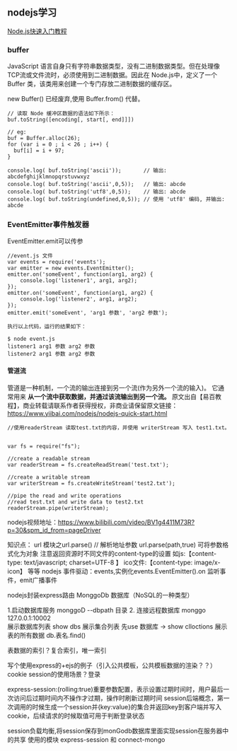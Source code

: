 ## nodejs学习
[Node.js快速入门教程](https://www.yiibai.com/nodejs/nodejs-quick-start.html)

### buffer
JavaScript 语言自身只有字符串数据类型，没有二进制数据类型。但在处理像TCP流或文件流时，必须使用到二进制数据。因此在 Node.js中，定义了一个 Buffer 类，该类用来创建一个专门存放二进制数据的缓存区。

new Buffer() 已经废弃,使用 Buffer.from() 代替。
``` 
// 读取 Node 缓冲区数据的语法如下所示：
buf.toString([encoding[, start[, end]]])

// eg:
buf = Buffer.alloc(26);
for (var i = 0 ; i < 26 ; i++) {
  buf[i] = i + 97;
}

console.log( buf.toString('ascii'));       // 输出: abcdefghijklmnopqrstuvwxyz
console.log( buf.toString('ascii',0,5));   // 输出: abcde
console.log( buf.toString('utf8',0,5));    // 输出: abcde
console.log( buf.toString(undefined,0,5)); // 使用 'utf8' 编码, 并输出: abcde
```
### EventEmitter事件触发器
EventEmitter.emit可以传参
```
//event.js 文件
var events = require('events'); 
var emitter = new events.EventEmitter(); 
emitter.on('someEvent', function(arg1, arg2) { 
    console.log('listener1', arg1, arg2); 
}); 
emitter.on('someEvent', function(arg1, arg2) { 
    console.log('listener2', arg1, arg2); 
}); 
emitter.emit('someEvent', 'arg1 参数', 'arg2 参数'); 

执行以上代码，运行的结果如下：

$ node event.js 
listener1 arg1 参数 arg2 参数
listener2 arg1 参数 arg2 参数

```
#### 管道流
管道是一种机制，一个流的输出连接到另一个流(作为另外一个流的输入)。
它通常用来 **从一个流中获取数据，并通过该流输出到另一个流。** 原文出自【易百教程】，商业转载请联系作者获得授权，非商业请保留原文链接：https://www.yiibai.com/nodejs/nodejs-quick-start.html
```
//使用readerStream 读取test.txt的内容，并使用 writerStream 写入 test1.txt。


var fs = require("fs");

//create a readable stream
var readerStream = fs.createReadStream('test.txt');

//create a writable stream
var writerStream = fs.createWriteStream('test2.txt');

//pipe the read and write operations
//read test.txt and write data to test2.txt
readerStream.pipe(writerStream);

```



nodejs视频地址：https://www.bilibili.com/video/BV1g4411M73R?p=30&spm_id_from=pageDriver

知识点：
url 模块之url.parse() // 解析地址参数 url.parse(path,true) 可将参数格式化为对象
注意返回资源时不同文件的content-type的设置  如js:【content-type: text/javascript; charset=UTF-8 】    ico文件:【content-type: image/x-icon】 等等
nodejs 事件驱动：events,实例化events.EventEmitter().on 监听事件，emit广播事件



nodejs封装express路由
MonggoDb 数据库（NoSQL的一种类型）

1.启动数据库服务  monggoD  --dbpath 目录
2. 连接远程数据库 monggo 127.0.0.1:10002  
展示数据库列表 show dbs
展示集合列表 先use 数据库 ->  show clloctions
展示表的所有数据 db.表名.find()


表数据的索引？复合索引，唯一索引

写个使用express的+ejs的例子（引入公共模板，公共模板数据的渲染？？）
cookie session的使用场景？登录

express-session:(rolling:true)重要参数配置，表示设置过期时间时，用户最后一次访问后过期时间内不操作才过期，操作时刷新过期时间
session后端概念，第一次调用的时候生成一个session并{key:value}的集合并返回key到客户端并写入cookie，后续请求的时候取值可用于判断登录状态


session负载均衡,将session保存到monGodb数据库里面实现session在服务器中的共享
使用的模块 express-session 和 connect-mongo
